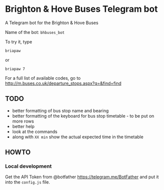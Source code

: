 # Brighton & Hove Buses Telegram bot

A Telegram bot for the Brighton &amp; Hove Buses

Name of the bot: `bhbuses_bot`

To try it, type

```
briapaw
```

or

```
briapaw 7
```

For a full list of available codes, go to http://m.buses.co.uk/departure_stops.aspx?q=&find=find


## TODO

* better formatting of bus stop name and bearing
* better formatting of the keyboard for bus stop timetable - to be put on more rows
* better help
* look at the commands
* along with `XX min` show the actual expected time in the timetable

## HOWTO

### Local development

Get the API Token from @botfather https://telegram.me/BotFather and put it into the `config.js` file.
